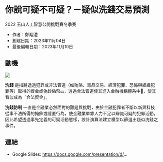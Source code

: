 # 你說可疑不可疑？－疑似洗錢交易預測
2022 玉山人工智慧公開挑戰賽冬季賽

- 作者：鄭翔澧  
- 創建日期：2023年11月04日  
- 最後編輯日期：2023年11月10日  

## 動機
![](https://i.imgur.com/egGdXOp.png)

**洗錢** 是指將透過犯罪或非法管道（如賄賂、毒品交易、經濟犯罪、恐怖與組織犯罪等）取得的資金或偽鈔偽幣:dollar:，透過合法管道使其進入金融機構體系中:bank:，使其看似成為「合法資金」。

**洗錢防制** 一直是金融業必然面對的難題與挑戰，由於金融犯罪者不斷以新興科技從事不法所得的掩飾或隱匿行為，使金融業單靠人力不足以辨識可疑的犯罪活動，因此希望透過事先定義的可疑活動態樣，設計演算法建立模型以篩選出疑似洗錢之事件。

## 連結
* Google Slides: https://docs.google.com/presentation/d/... 
